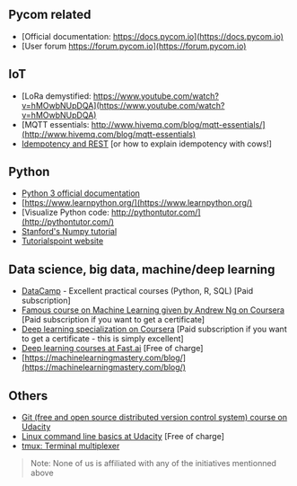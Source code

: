 ## Pycom related

* [Official documentation: https://docs.pycom.io](https://docs.pycom.io)
* [User forum https://forum.pycom.io](https://forum.pycom.io)

## IoT
* [LoRa demystified: https://www.youtube.com/watch?v=hMOwbNUpDQA](https://www.youtube.com/watch?v=hMOwbNUpDQA)
* [MQTT essentials: http://www.hivemq.com/blog/mqtt-essentials/](http://www.hivemq.com/blog/mqtt-essentials)
* [Idempotency and REST](http://www.restapitutorial.com/lessons/idempotency.html) [or how to explain idempotency with cows!]

## Python
* [Python 3 official documentation](https://docs.python.org/3)
* [https://www.learnpython.org/](https://www.learnpython.org/)
* [Visualize Python code: http://pythontutor.com/](http://pythontutor.com/)
* [Stanford's Numpy tutorial](http://cs231n.github.io/python-numpy-tutorial)
* [Tutorialspoint website](https://www.tutorialspoint.com/python3/)

## Data science, big data, machine/deep learning
* [DataCamp](https://www.datacamp.com) - Excellent practical courses (Python, R, SQL) [Paid subscription]
* [Famous course on Machine Learning given by Andrew Ng on Coursera](https://www.coursera.org/learn/machine-learning) [Paid subscription if you want to get a certificate]
* [Deep learning specialization on Coursera](https://www.coursera.org/specializations/deep-learning) [Paid subscription if you want to get a certificate - this is simply excellent]
* [Deep learning courses at Fast.ai](http://course.fast.ai/) [Free of charge]
* [https://machinelearningmastery.com/blog/](https://machinelearningmastery.com/blog/)


## Others
* [Git (free and open source distributed version control system) course on Udacity](https://www.udacity.com/course/how-to-use-git-and-github--ud775)
* [Linux command line basics at Udacity](https://www.udacity.com/course/linux-command-line-basics--ud595) [Free of charge]
* [tmux: Terminal multiplexer](http://www.hamvocke.com/blog/a-quick-and-easy-guide-to-tmux/)

> Note: None of us is affiliated with any of the initiatives mentionned above
